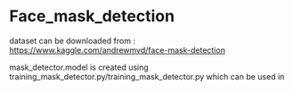 # Face_mask_detection

dataset can be downloaded from : https://www.kaggle.com/andrewmvd/face-mask-detection

mask_detector.model is created using training_mask_detector.py/training_mask_detector.py
which can be used in 
